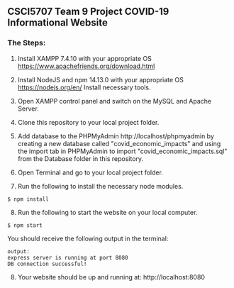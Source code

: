 ## CSCI5707 Team 9 Project COVID-19 Informational Website

### The Steps:
1. Install XAMPP 7.4.10 with your appropriate OS
https://www.apachefriends.org/download.html

2. Install NodeJS and npm 14.13.0 with your appropriate OS
https://nodejs.org/en/
Install necessary tools.

3. Open XAMPP control panel and switch on the MySQL and Apache Server.

4. Clone this repository to your local project folder.

5. Add database to the PHPMyAdmin
http://localhost/phpmyadmin by creating a new database called "covid_economic_impacts" and using the import tab in PHPMyAdmin to import "covid_economic_impacts.sql" from the Database folder in this repository.

6. Open Terminal and go to your local project folder.

7. Run the following to install the necessary node modules.
```
$ npm install
```

8. Run the following to start the website on your local computer.
```
$ npm start
```

You should receive the following output in the terminal:
```
output:
express server is running at port 8080
DB connection successful!
```

8. Your website should be up and running at: http://localhost:8080
